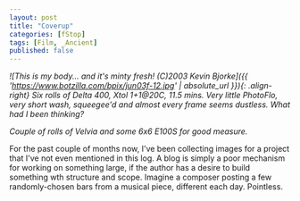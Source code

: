 ```yaml
---
layout: post
title: "Coverup"
categories: [fStop]
tags: [Film, _Ancient]
published: false
---
```

<i>

![This is my body... and it's minty fresh! (C)2003 Kevin Bjorke]({{ 'https://www.botzilla.com/bpix/jun03f-12.jpg' | absolute_url }}){: .align-right}
Six rolls of Delta 400, Xtol 1+1@20C, 11.5 mins. Very little PhotoFlo, very short wash, squeegee'd and almost every frame seems dustless. What had I been thinking?</i>

<i>Couple of rolls of Velvia and some 6x6 E100S for good measure.</i>

For the past couple of months now, I've been collecting images for a project that I've not even mentioned in this log. A blog is simply a poor mechanism for working on something large, if the author has a desire to build something wth structure and scope. Imagine a composer posting a few randomly-chosen bars from a musical piece, different each day. Pointless.
